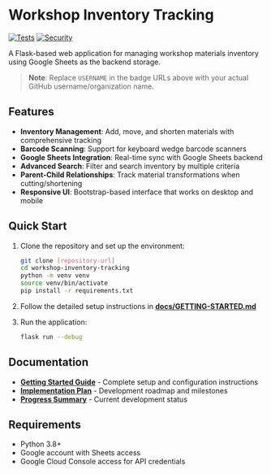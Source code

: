 # Workshop Inventory Tracking

[![Tests](https://github.com/USERNAME/workshop-inventory-tracking/actions/workflows/test.yml/badge.svg)](https://github.com/USERNAME/workshop-inventory-tracking/actions/workflows/test.yml)
[![Security](https://github.com/USERNAME/workshop-inventory-tracking/actions/workflows/security.yml/badge.svg)](https://github.com/USERNAME/workshop-inventory-tracking/actions/workflows/security.yml)

A Flask-based web application for managing workshop materials inventory using Google Sheets as the backend storage.

> **Note**: Replace `USERNAME` in the badge URLs above with your actual GitHub username/organization name.

## Features

- **Inventory Management**: Add, move, and shorten materials with comprehensive tracking
- **Barcode Scanning**: Support for keyboard wedge barcode scanners
- **Google Sheets Integration**: Real-time sync with Google Sheets backend
- **Advanced Search**: Filter and search inventory by multiple criteria
- **Parent-Child Relationships**: Track material transformations when cutting/shortening
- **Responsive UI**: Bootstrap-based interface that works on desktop and mobile

## Quick Start

1. Clone the repository and set up the environment:
   ```bash
   git clone [repository-url]
   cd workshop-inventory-tracking
   python -m venv venv
   source venv/bin/activate
   pip install -r requirements.txt
   ```

2. Follow the detailed setup instructions in **[docs/GETTING-STARTED.md](docs/GETTING-STARTED.md)**

3. Run the application:
   ```bash
   flask run --debug
   ```

## Documentation

- **[Getting Started Guide](docs/GETTING-STARTED.md)** - Complete setup and configuration instructions
- **[Implementation Plan](docs/implementation-plan.md)** - Development roadmap and milestones
- **[Progress Summary](docs/PROGRESS.md)** - Current development status

## Requirements

- Python 3.8+
- Google account with Sheets access
- Google Cloud Console access for API credentials
